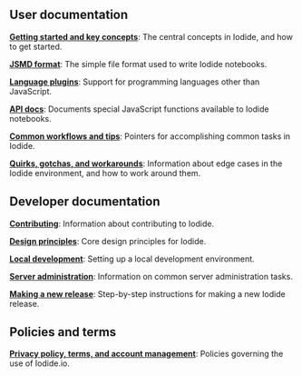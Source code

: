 ## User documentation

**[Getting started and key concepts](key_concepts.md)**: The central concepts in Iodide, and how to get started.

**[JSMD format](jsmd.md)**: The simple file format used to write Iodide notebooks.

**[Language plugins](language_plugins.md)**: Support for programming languages
other than JavaScript.

**[API docs](api.md)**: Documents special JavaScript functions available to
Iodide notebooks.

**[Common workflows and tips](workflows.md)**: Pointers for accomplishing common tasks in Iodide.

**[Quirks, gotchas, and workarounds](quirks.md)**: Information about edge cases in the Iodide environment, and how to work around them.

## Developer documentation

**[Contributing](contributing.md)**: Information about contributing to Iodide.

**[Design principles](design-principles.md)**: Core design principles for Iodide.

**[Local development](local-dev.md)**: Setting up a local development environment.

**[Server administration](server-admin.md)**: Information on common server administration tasks.

**[Making a new release](making-a-new-release.md)**: Step-by-step instructions for making a new Iodide release.

## Policies and terms

**[Privacy policy, terms, and account management](policies.md)**: Policies governing the use of Iodide.io.
